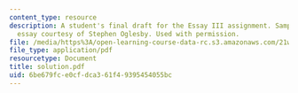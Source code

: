 ```yaml
---
content_type: resource
description: A student's final draft for the Essay III assignment. Sample student
  essay courtesy of Stephen Oglesby. Used with permission.
file: /media/https%3A/open-learning-course-data-rc.s3.amazonaws.com/21w-730-2-the-creative-spark-fall-2004/6be679fce0cfdca361f49395454055bc_solution.pdf
file_type: application/pdf
resourcetype: Document
title: solution.pdf
uid: 6be679fc-e0cf-dca3-61f4-9395454055bc
---
```

